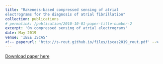 ```yaml
---
title: "Rakeness-based compressed sensing of atrial
electrograms for the diagnosis of atrial fibrillation"
collection: publications
# permalink: /publication/2010-10-01-paper-title-number-2
excerpt: 'On compressed sensing of atrial electrograms'
date: May 2019
venue: 'IEEE ISCAS'
<!-- paperurl: 'http://s-rout.github.io/files/iscas2019_rout.pdf' -->
---
```



[Download paper here](http://s-rout.github.io/files/iscas2019_rout.pdf)
